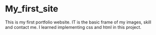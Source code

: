 # My_first_site
This is my first portfolio website. IT is the basic frame of my images, skill and contact me. I learned implementing css and html in this project.
